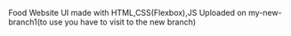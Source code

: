 Food Website UI made with HTML,CSS(Flexbox),JS Uploaded on my-new-branch1(to use you have to visit to the new branch) 
